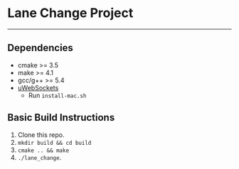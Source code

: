 # Lane Change Project

---

## Dependencies

* cmake >= 3.5
* make >= 4.1
* gcc/g++ >= 5.4
* [uWebSockets](https://github.com/uWebSockets/uWebSockets)
  * Run `install-mac.sh`

## Basic Build Instructions

1. Clone this repo.
2. `mkdir build && cd build`
3. `cmake .. && make`
4. `./lane_change`.